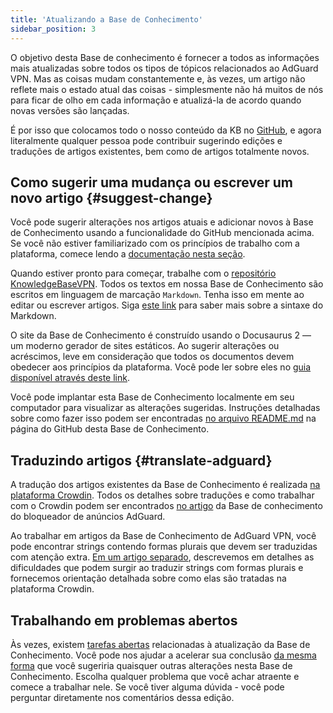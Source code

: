 ```yaml
---
title: 'Atualizando a Base de Conhecimento'
sidebar_position: 3
---
```


O objetivo desta Base de conhecimento é fornecer a todos as informações mais atualizadas sobre todos os tipos de tópicos relacionados ao AdGuard VPN. Mas as coisas mudam constantemente e, às vezes, um artigo não reflete mais o estado atual das coisas - simplesmente não há muitos de nós para ficar de olho em cada informação e atualizá-la de acordo quando novas versões são lançadas.

É por isso que colocamos todo o nosso conteúdo da KB no [GitHub](https://github.com/AdguardTeam/KnowledgeBaseVPN), e agora literalmente qualquer pessoa pode contribuir sugerindo edições e traduções de artigos existentes, bem como de artigos totalmente novos.

## Como sugerir uma mudança ou escrever um novo artigo {#suggest-change}

Você pode sugerir alterações nos artigos atuais e adicionar novos à Base de Conhecimento usando a funcionalidade do GitHub mencionada acima. Se você não estiver familiarizado com os princípios de trabalho com a plataforma, comece lendo a [documentação nesta seção](https://docs.github.com/en).

Quando estiver pronto para começar, trabalhe com o [repositório KnowledgeBaseVPN](https://github.com/AdguardTeam/KnowledgeBaseVPN). Todos os textos em nossa Base de Conhecimento são escritos em linguagem de marcação `Markdown`. Tenha isso em mente ao editar ou escrever artigos. Siga [este link](https://docs.github.com/en/get-started/writing-on-github/getting-started-with-writing-and-formatting-on-github/basic-writing-and-formatting-syntax) para saber mais sobre a sintaxe do Markdown.

O site da Base de Conhecimento é construído usando o Docusaurus 2 — um moderno gerador de sites estáticos. Ao sugerir alterações ou acréscimos, leve em consideração que todos os documentos devem obedecer aos princípios da plataforma. Você pode ler sobre eles no [guia disponível através deste link](https://docusaurus.io/docs/category/guides).

Você pode implantar esta Base de Conhecimento localmente em seu computador para visualizar as alterações sugeridas. Instruções detalhadas sobre como fazer isso podem ser encontradas [no arquivo README.md](https://github.com/AdguardTeam/KnowledgeBaseVPN/blob/main/README) na página do GitHub desta Base de Conhecimento.

## Traduzindo artigos {#translate-adguard}

A tradução dos artigos existentes da Base de Conhecimento é realizada [na plataforma Crowdin](https://crowdin.com/project/adguard-vpn-knowledge-base). Todos os detalhes sobre traduções e como trabalhar com o Crowdin podem ser encontrados [no artigo](https://adguard.com/kb/miscellaneous/contribute/translate/program/) da Base de conhecimento do bloqueador de anúncios AdGuard.

Ao trabalhar em artigos da Base de Conhecimento de AdGuard VPN, você pode encontrar strings contendo formas plurais que devem ser traduzidas com atenção extra. [Em um artigo separado](https://adguard.com/kb/miscellaneous/contribute/translate/plural-forms/), descrevemos em detalhes as dificuldades que podem surgir ao traduzir strings com formas plurais e fornecemos orientação detalhada sobre como elas são tratadas na plataforma Crowdin.

## Trabalhando em problemas abertos

Às vezes, existem [tarefas abertas](https://github.com/AdguardTeam/KnowledgeBaseVPN/issues/) relacionadas à atualização da Base de Conhecimento. Você pode nos ajudar a acelerar sua conclusão [da mesma forma](#suggest-change) que você sugeriria quaisquer outras alterações nesta Base de Conhecimento. Escolha qualquer problema que você achar atraente e comece a trabalhar nele. Se você tiver alguma dúvida - você pode perguntar diretamente nos comentários dessa edição.
